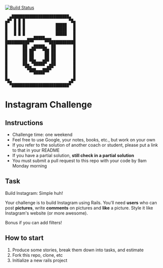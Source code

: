 [![Build Status](https://travis-ci.org/y0m0/instagram-challenge.svg?branch=master)](https://travis-ci.org/y0m0/instagram-challenge)

```
  ▄██████████████████████████▄
▄█▀ █ █ █                    ▀█▄
█   █ █ █              █████   █
█   █ █ █              █████   █
█   █ █ █              █████   █
█         ▄▄▄█████▄▄▄          █
███████████▀▀     ▀▀████████████
█       ██  ▄█████▄  ██        █
█       ██ ██▀   ▀██ ██        █
█       ██ ██     ██ ██        █
█       ██ ██▄   ▄██ ██        █
█       ██▄ ▀█████▀ ▄██        █
█        ▀██▄▄   ▄▄██▀         █
█          ▀▀█████▀▀           █
█                              █
▀█▄                          ▄█▀  
  ▀██████████████████████████▀
```


Instagram Challenge
===================

## Instructions

* Challenge time: one weekend
* Feel free to use Google, your notes, books, etc., but work on your own
* If you refer to the solution of another coach or student, please put a link to that in your README
* If you have a partial solution, **still check in a partial solution**
* You must submit a pull request to this repo with your code by 9am Monday morning

## Task

Build Instagram: Simple huh!

Your challenge is to build Instagram using Rails. You'll need **users** who can post **pictures**, write **comments** on pictures and **like** a picture. Style it like Instagram's website (or more awesome).

Bonus if you can add filters!

## How to start

1. Produce some stories, break them down into tasks, and estimate
2. Fork this repo, clone, etc
3. Initialize a new rails project
